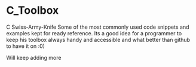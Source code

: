 # C_Toolbox

C Swiss-Army-Knife
Some of the most commonly used code snippets and examples kept for ready reference.
Its a good idea for a programmer to keep his toolbox always handy and accessible 
and what better than github to have it on :0)

Will keep adding more 
